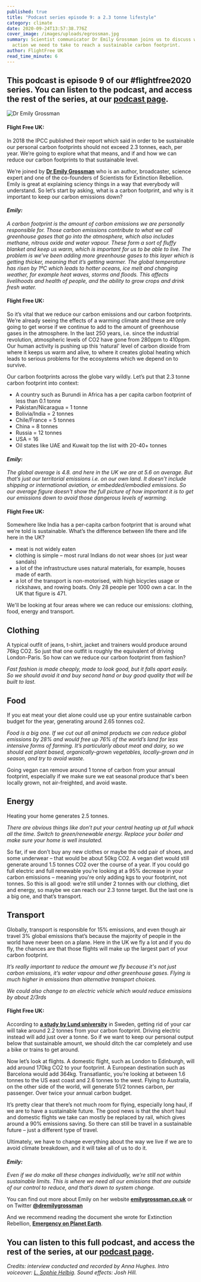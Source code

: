 ```yaml
---
published: true
title: "Podcast series episode 9: a 2.3 tonne lifestyle"
category: climate
date: 2020-09-24T13:57:38.776Z
cover_image: /images/uploads/egrossman.jpg
summary: Scientist communicator Dr Emily Grossman joins us to discuss what
  action we need to take to reach a sustainable carbon footprint. 
author: FlightFree UK
read_time_minute: 6
---
```

## This podcast is episode 9 of our #flightfree2020 series. You can listen to the podcast, and access the rest of the series, at our [podcast page](https://flightfree.co.uk/podcast/).

![Dr Emily Grossman](/images/uploads/egrossman.jpg "Dr Emily Grossman who joins us for our podcast this month")

#### Flight Free UK:

In 2018 the IPCC published their report which said in order to be sustainable our personal carbon footprints should not exceed 2.3 tonnes, each, per year. We’re going to explore what that means, and if and how we can reduce our carbon footprints to that sustainable level.

We’re joined by **[Dr Emily Grossman](https://www.emilygrossman.co.uk)** who is an author, broadcaster, science expert and one of the co-founders of Scientists for Extinction Rebellion. Emily is great at explaining sciency things in a way that everybody will understand. So let’s start by asking, what is a carbon footprint, and why is it important to keep our carbon emissions down?

#### *Emily:*

*A carbon footprint is the amount of carbon emissions we are personally responsible for. Those carbon emissions contribute to what we call greenhouse gases that go into the atmosphere, which also includes methane, nitrous oxide and water vapour. These form a sort of fluffy blanket and keep us warm, which is important for us to be able to live. The problem is we’ve been adding more greenhouse gases to this layer which is getting thicker, meaning that it’s getting warmer. The global temperature has risen by 1ºC which leads to hotter oceans, ice melt and changing weather, for example heat waves, storms and floods. This affects livelihoods and health of people, and the ability to grow crops and drink fresh water.*

#### Flight Free UK:

So it’s vital that we reduce our carbon emissions and our carbon footprints. We’re already seeing the effects of a warming climate and these are only going to get worse if we continue to add to the amount of greenhouse gases in the atmosphere. In the last 250 years, i.e. since the industrial revolution, atmospheric levels of CO2 have gone from 280ppm to 410ppm. Our human activity is pushing up this ‘natural' level of carbon dioxide from where it keeps us warm and alive, to where it creates global heating which leads to serious problems for the ecosystems which we depend on to survive.

Our carbon footprints across the globe vary wildly. Let’s put that 2.3 tonne carbon footprint into context:

* A country such as Burundi in Africa has a per capita carbon footprint of less than 0.1 tonne
* Pakistan/Nicaragua = 1 tonne
* Bolivia/India = 2 tonnes
* Chile/France = 5 tonnes
* China = 8 tonnes
* Russia = 12 tonnes
* USA = 16
* Oil states like UAE and Kuwait top the list with 20-40+ tonnes

#### *Emily:*

*The global average is 4.8. and here in the UK we are at 5.6 on average. But that’s just our territorial emissions i.e. on our own land. It doesn’t include shipping or international aviation, or embedded/embodied emissions. So our average figure doesn't show the full picture of how important it is to get our emissions down to avoid those dangerous levels of warming.*

#### Flight Free UK:

Somewhere like India has a per-capita carbon footprint that is around what we’re told is sustainable. What’s the difference between life there and life here in the UK?

* meat is not widely eaten
* clothing is simple – most rural Indians do not wear shoes (or just wear sandals)
* a lot of the infrastructure uses natural materials, for example, houses made of earth.
* a lot of the transport is non-motorised, with high bicycles usage or rickshaws, and rowing boats. Only 28 people per 1000 own a car. In the UK that figure is 471.

We'll be looking at four areas where we can reduce our emissions: clothing, food, energy and transport.

## Clothing

A typical outfit of jeans, t-shirt, jacket and trainers would produce around 76kg CO2. So just that one outfit is roughly the equivalent of driving London-Paris. So how can we reduce our carbon footprint from fashion?

*Fast fashion is made cheaply, made to look good, but it falls apart easily. So we should avoid it and buy second hand or buy good quality that will be built to last.*

## Food

If you eat meat your diet alone could use up your entire sustainable carbon budget for the year, generating around 2.65 tonnes co2.

*Food is a big one. If we cut out all animal products we can reduce global emissions by 28% and would free up 76% of the world’s land for less intensive forms of farming. It’s particularly about meat and dairy, so we should eat plant based, organically-grown vegetables, locally-grown and in season, and try to avoid waste.*

Going vegan can remove around 1 tonne of carbon from your annual footprint, especially if we make sure we eat seasonal produce that's been locally grown, not air-freighted, and avoid waste.

## Energy

Heating your home generates 2.5 tonnes.

*There are obvious things like don’t put your central heating up at full whack all the time. Switch to green/renewable energy. Replace your boiler and make sure your home is well insulated.*

So far, if we don’t buy any new clothes or maybe the odd pair of shoes, and some underwear – that would be about 50kg CO2. A vegan diet would still generate around 1.5 tonnes CO2 over the course of a year. If you could go full electric and full renewable you’re looking at a 95% decrease in your carbon emissions – meaning you're only adding kgs to your footprint, not tonnes. So this is all good: we’re still under 2 tonnes with our clothing, diet and energy, so maybe we can reach our 2.3 tonne target. But the last one is a big one, and that’s transport.

## Transport

Globally, transport is responsible for 15% emissions, and even though air travel 3% global emissions that’s because the majority of people in the world have never been on a plane. Here in the UK we fly a lot and if you do fly, the chances are that those flights will make up the largest part of your carbon footprint.

*It’s really important to reduce the amount we fly because it's not just carbon emissions, it’s water vapour and other greenhouse gases. Flying is much higher in emissions than alternative transport choices.*

*We could also change to an electric vehicle which would reduce emissions by about 2/3rds*

#### Flight Free UK:

According to **[a study by Lund university](https://www.lunduniversity.lu.se/article/four-lifestyle-choices-most-reduce-your-carbon-footprint)** in Sweden, getting rid of your car will take around 2.2 tonnes from your carbon footprint. Driving electric instead will add just over a tonne. So if we want to keep our personal output below that sustainable amount, we should ditch the car completely and use a bike or trains to get around.

Now let’s look at flights. A domestic flight, such as London to Edinburgh, will add around 170kg CO2 to your footprint. A European destination such as Barcelona would add 364kg. Transatlantic, you’re looking at between 1.6 tonnes to the US east coast and 2.6 tonnes to the west. Flying to Australia, on the other side of the world, will generate 51/2 tonnes carbon, per passenger. Over twice your annual carbon budget.

It’s pretty clear that there’s not much room for flying, especially long haul, if we are to have a sustainable future. The good news is that the short haul and domestic flights we take can mostly be replaced by rail, which gives around a 90% emissions saving. So there can still be travel in a sustainable future – just a different type of travel.

Ultimately, we have to change everything about the way we live if we are to avoid climate breakdown, and it will take all of us to do it.

#### *Emily:*

*Even if we do make all these changes individually, we’re still not within sustainable limits. This is where we need all our emissions that are outside of our control to reduce, and that’s down to system change.*

You can find out more about Emily on her website **[emilygrossman.co.uk](http://emilygrossman.co.uk)** or on Twitter **[@dremilygrossman](www.twitter.com/dremilygrossman)**

And we recommend reading the document she wrote for Extinction Rebellion, **[Emergency on Planet Earth](<https://extinctionrebellion.uk/the-truth/the-emergency/>)**.

## You can listen to this full podcast, and access the rest of the series, at our [podcast page](https://flightfree.co.uk/podcast/).

*Credits: interview conducted and recorded by Anna Hughes. Intro voiceover: [L. Sophie Helbig](http://lshelbig.com). Sound effects: Josh Hill.*